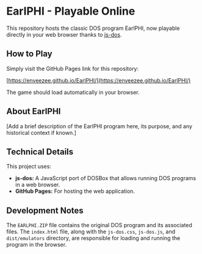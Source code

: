 # EarlPHI - Playable Online

This repository hosts the classic DOS program EarlPHI, now playable directly in your web browser thanks to [js-dos](https://js-dos.com/).

## How to Play

Simply visit the GitHub Pages link for this repository:

[https://enveezee.github.io/EarlPHI/](https://enveezee.github.io/EarlPHI/)

The game should load automatically in your browser.

## About EarlPHI

[Add a brief description of the EarlPHI program here, its purpose, and any historical context if known.]

## Technical Details

This project uses:

*   **js-dos:** A JavaScript port of DOSBox that allows running DOS programs in a web browser.
*   **GitHub Pages:** For hosting the web application.

## Development Notes

The `EARLPHI.ZIP` file contains the original DOS program and its associated files. The `index.html` file, along with the `js-dos.css`, `js-dos.js`, and `dist/emulators` directory, are responsible for loading and running the program in the browser.
